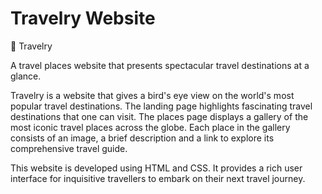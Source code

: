 # Travelry Website

🛫 Travelry

A travel places website that presents spectacular travel destinations at a glance.

Travelry is a website that gives a bird's eye view on the world's most popular travel destinations.
The landing page highlights fascinating travel destinations that one can visit.
The places page displays a gallery of the most iconic travel places across the globe.
Each place in the gallery consists of an image, a brief description and a link to explore its comprehensive travel guide.

This website is developed using HTML and CSS. It provides a rich user interface for inquisitive travellers to embark on their next travel journey.

